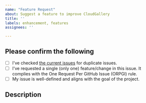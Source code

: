```yaml
---
name: "Feature Request"
about: Suggest a feature to improve CloudGallery
title: ''
labels: enhancement, features
assignees: ''

---
```


## Please confirm the following
<!-- Check the boxes below by putting an 'x' in the box. -->
- [ ] I've checked [the current issues](https://github.com/AKS-Labs/CloudGallery/issues) for duplicate issues.
- [ ] I've requested a single (only one) feature/change in this issue. It complies with the One Request Per GitHub Issue (ORPGI) rule.
- [ ] My issue is well-defined and aligns with the goal of the project.

## Description
<!-- A clear and concise description of what the feature is. -->